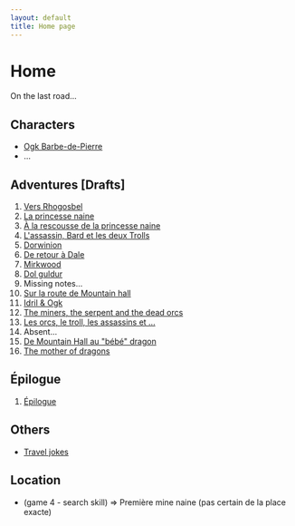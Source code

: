 ```yaml
---
layout: default
title: Home page
---
```


# Home
On the last road...

## Characters
- [Ogk Barbe-de-Pierre](Characters/Ogk-Barbe-de-Pierre)
- ...

## Adventures [Drafts]
1. [Vers Rhogosbel](Adventures/game-01-vers-rhogosbel)
1. [La princesse naine](Adventures//game-02-la-princesse-naine)
1. [À la rescousse de la princesse naine](Adventures/game-03-a-la-rescousse-de-la-princesse-naine)
1. [L'assassin, Bard et les deux Trolls](Adventures/game-04-l-assassin-bard-et-les-deux-trolls)
1. [Dorwinion](Adventures/game-05-dorwinion.md)
1. [De retour à Dale](Adventures/game-06-de-retour-a-dale)
1. [Mirkwood](Adventures/game-07-mirkwood)
1. [Dol guldur](Adventures/game-08-dol-guldur)
1. Missing notes...
1. [Sur la route de Mountain hall](Adventures/game-10-sur-la-route-de-mountain-hall)
1. [Idril & Ogk](Adventures/game-11-Idril-et-Ogk)
1. [The miners, the serpent and the dead orcs](Adventures/game-12-the-miners-the-serpent-and-the-dead-orcs)
1. [Les orcs, le troll, les assassins et ...](Adventures/game-13-les-orcs-le-troll-les-assassins-et)
1. Absent...
1. [De Mountain Hall au "bébé" dragon](Adventures/game-15-de-Mountain-Hall-au-bébé-dragon)
1. [The mother of dragons](Adventures/game-16-the-mother-of-dragons)

## Épilogue
1. [Épilogue](Adventures/épilogue)

## Others
- [Travel jokes](travel-jokes)

## Location
- (game 4 - search skill) => Première mine naine (pas certain de la place exacte)